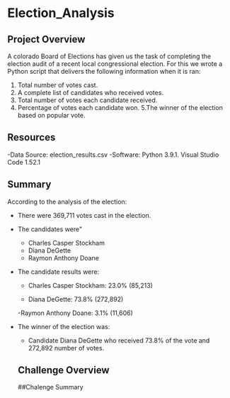 # Election_Analysis

## Project Overview
A colorado Board of Elections has given us the task of completing the election audit of a recent local congressional election. 
For this we wrote a Python script that delivers the following information when it is ran:

  1. Total number of votes cast.
  2. A complete list of candidates who received votes.
  3. Total number of votes each candidate received.
  4. Percentage of votes each candidate won.
  5.The winner of the election based on popular vote.
  
  
  ## Resources
  -Data Source: election_results.csv
  -Software: Python 3.9.1. Visual Studio Code 1.52.1
  
  ## Summary
  According to the analysis of the election: 
  - There were 369,711 votes cast in the election.
  - The candidates were"
    - Charles Casper Stockham
    - Diana DeGette
    - Raymon Anthony Doane
  - The candidate results were:
    - Charles Casper Stockham: 23.0% (85,213)
    
    - Diana DeGette: 73.8% (272,892)
    
    -Raymon Anthony Doane: 3.1% (11,606)
    
  - The winner of the election was:
    - Candidate Diana DeGette who received 73.8% of the vote and 272,892 number of votes.
    
    ## Challenge Overview
    
    ##Chalenge Summary
